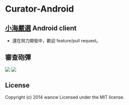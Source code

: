 Curator-Android
===============

[小海嚴選](http://curator.im/) Android client
--------------------------------------------

* 還在努力開發中，歡迎 feature/pull request。

審查砲彈
-------
![](http://i.imgur.com/VZZQKQc.png) ![](http://i.imgur.com/oUUjnzy.png)

License
-------
Copyright (c) 2014 wancw
Licensed under the MIT license.
